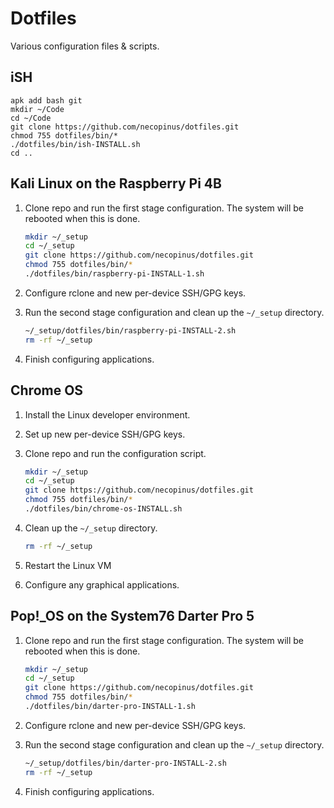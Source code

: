 # Dotfiles

Various configuration files & scripts.

## iSH

```shell
apk add bash git
mkdir ~/Code
cd ~/Code
git clone https://github.com/necopinus/dotfiles.git
chmod 755 dotfiles/bin/*
./dotfiles/bin/ish-INSTALL.sh
cd ..
```

## Kali Linux on the Raspberry Pi 4B

1. Clone repo and run the first stage configuration. The system will be
   rebooted when this is done.

	```bash
	mkdir ~/_setup
	cd ~/_setup
	git clone https://github.com/necopinus/dotfiles.git
	chmod 755 dotfiles/bin/*
	./dotfiles/bin/raspberry-pi-INSTALL-1.sh
	```

2. Configure rclone and new per-device SSH/GPG keys.

3. Run the second stage configuration and clean up the `~/_setup`
   directory.

	```bash
	~/_setup/dotfiles/bin/raspberry-pi-INSTALL-2.sh
	rm -rf ~/_setup
	```

4. Finish configuring applications.

## Chrome OS

1. Install the Linux developer environment.

2. Set up new per-device SSH/GPG keys.

3. Clone repo and run the configuration script.

	```bash
	mkdir ~/_setup
	cd ~/_setup
	git clone https://github.com/necopinus/dotfiles.git
	chmod 755 dotfiles/bin/*
	./dotfiles/bin/chrome-os-INSTALL.sh
	```

4. Clean up the `~/_setup` directory.

	```bash
	rm -rf ~/_setup
	```

5. Restart the Linux VM

6. Configure any graphical applications.

## Pop!_OS on the System76 Darter Pro 5

1. Clone repo and run the first stage configuration. The system will be
   rebooted when this is done.

	```bash
	mkdir ~/_setup
	cd ~/_setup
	git clone https://github.com/necopinus/dotfiles.git
	chmod 755 dotfiles/bin/*
	./dotfiles/bin/darter-pro-INSTALL-1.sh
	```

2. Configure rclone and new per-device SSH/GPG keys.

3. Run the second stage configuration and clean up the `~/_setup`
   directory.

	```bash
	~/_setup/dotfiles/bin/darter-pro-INSTALL-2.sh
	rm -rf ~/_setup
	```

4. Finish configuring applications.
